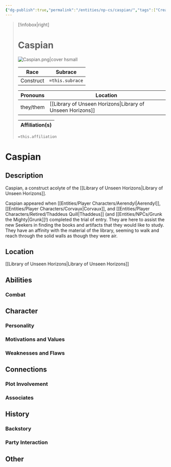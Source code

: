 ```yaml
---
{"dg-publish":true,"permalink":"/entities/np-cs/caspian/","tags":["Creature","NPC"]}
---
```



> [!infobox|right]
> # Caspian
> ![Caspian.png|cover hsmall](/img/user/Images/Caspian.png)
> 
> Race | Subrace |
> ---|---|
> Construct | `=this.subrace` |
> 
> 
> Pronouns|Location| 
> ---|---|
> they/them|[[Library of Unseen Horizons\|Library of Unseen Horizons]]|
> 
> Affiliation(s)|
> ---|
> `=this.affiliation`






# Caspian

## Description
Caspian, a construct acolyte of the [[Library of Unseen Horizons\|Library of Unseen Horizons]]. 

Caspian appeared when [[Entities/Player Characters/Aerendyl\|Aerendyl]], [[Entities/Player Characters/Corvaux\|Corvaux]], and [[Entities/Player Characters/Retired/Thaddeus Quill\|Thaddeus]] (and [[Entities/NPCs/Grunk the Mighty\|Grunk]]!) completed the trial of entry. They are here to assist the new Seekers in finding the books and artifacts that they would like to study. They have an affinity with the material of the library, seeming to walk and reach through the solid walls as though they were air.
## Location
[[Library of Unseen Horizons\|Library of Unseen Horizons]]
## Abilities 

### Combat

## Character

### Personality

### Motivations and Values

### Weaknesses and Flaws

## Connections

### Plot Involvement

### Associates

## History

### Backstory

### Party Interaction

## Other

